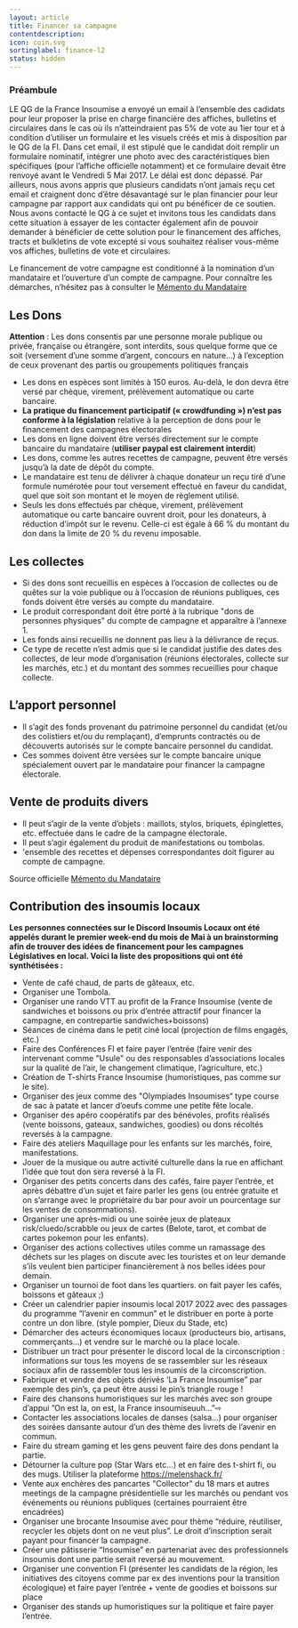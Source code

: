 ```yaml
---
layout: article
title: Financer sa campagne
contentdescription:
icon: coin.svg
sortinglabel: finance-l2
status: hidden
---
```


### Préambule

LE QG de la France Insoumise a envoyé un email à l’ensemble des cadidats pour leur proposer la prise en charge financière des affiches, bulletins et circulaires dans le cas où ils n’atteindraient pas 5% de vote au 1ier tour et à condition d’utiliser un formulaire et les visuels créés et mis à disposition par le QG de la FI.
Dans cet email, il est stipulé que le candidat doit remplir un formulaire nominatif, intégrer une photo avec des caractéristiques bien spécifiques (pour l’affiche officielle notamment) et ce formulaire devait être renvoyé avant le Vendredi 5 Mai 2017. Le délai est donc dépassé.
Par ailleurs, nous avons appris que plusieurs candidats n’ont jamais reçu cet email et craignent donc d’être désavantagé sur le plan financier pour leur campagne par rapport aux candidats qui ont pu bénéficer de ce soutien.
Nous avons contacté le QG à ce sujet et invitons tous les candidats dans cette situation à essayer de les contacter également afin de pouvoir demander à bénéficier de cette solution pour le financement des affiches, tracts et bulkletins de vote excepté si vous souhaitez réaliser vous-même vos affiches, bulletins de vote et circulaires.

Le financement de votre campagne est conditionné à la nomination d’un mandataire et l’ouverture d’un compte de campagne. Pour connaître les démarches, n’hésitez pas à consulter le [Mémento du Mandataire](/legislatives2017/memento-mandataire/)

## Les Dons
**Attention** : Les dons consentis par une personne morale publique ou privée, française ou étrangère, sont interdits, sous quelque forme que ce soit (versement d’une somme d’argent, concours en nature…) à l’exception de ceux provenant des partis ou groupements politiques français
- Les dons en espèces sont limités à 150 euros. Au-delà, le don devra être versé par chèque, virement, prélèvement automatique ou carte bancaire.
- **La pratique du financement participatif (« crowdfunding ») n’est pas conforme à la législation** relative à la perception de dons pour le financement des campagnes électorales
- Les dons en ligne doivent être versés directement sur le compte bancaire du mandataire (**utiliser paypal est clairement interdit**)
- Les dons, comme les autres recettes de campagne, peuvent être versés jusqu’à la date de dépôt du compte.
- Le mandataire est tenu de délivrer à chaque donateur un reçu tiré d’une formule numérotée pour tout versement effectué en faveur du candidat, quel que soit son montant et le moyen de règlement utilisé.
- Seuls les dons effectués par chèque, virement, prélèvement automatique ou carte bancaire ouvrent droit, pour les donateurs, à réduction d’impôt sur le revenu. Celle-ci est égale à 66 % du montant du don dans la limite de 20 % du revenu imposable.

## Les collectes
- Si des dons sont recueillis en espèces à l’occasion de collectes ou de quêtes sur la voie publique ou à l’occasion de réunions publiques, ces fonds doivent être versés au compte du mandataire.
- Le produit correspondant doit être porté à la rubrique "dons de personnes physiques" du compte de campagne et apparaître à l’annexe 1.
- Les fonds ainsi recueillis ne donnent pas lieu à la délivrance de reçus.
- Ce type de recette n’est admis que si le candidat justifie des dates des collectes, de leur mode d’organisation (réunions électorales, collecte sur les marchés, etc.) et du montant des sommes recueillies pour chaque collecte.

## L’apport personnel
- Il s’agit des fonds provenant du patrimoine personnel du candidat (et/ou des colistiers et/ou du remplaçant), d’emprunts contractés ou de découverts autorisés sur le compte bancaire personnel du candidat.
- Ces sommes doivent être versées sur le compte bancaire unique spécialement ouvert par le mandataire pour financer la campagne électorale.

## Vente de produits divers
- Il peut s’agir de la vente d’objets : maillots, stylos, briquets, épinglettes, etc. effectuée dans le cadre de la campagne électorale.
- Il peut s’agir également du produit de manifestations ou tombolas.
- 'ensemble des recettes et dépenses correspondantes doit figurer au compte de campagne.

Source officielle [Mémento du Mandataire](http://www.interieur.gouv.fr/content/download/102271/806359/file/M%C3%A9mento%20du%20candidat%20aux%20%C3%A9lections%20l%C3%A9gislatives%202017%20V4.pdf)

## Contribution des insoumis locaux
**Les personnes connectées sur le Discord Insoumis Locaux ont été appelés durant le premier week-end du mois de Mai à un brainstorming afin de trouver des idées de financement pour les campagnes Législatives en local. Voici la liste des propositions qui ont été synthétisées :**
- Vente de café chaud, de parts de gâteaux, etc.
- Organiser une Tombola.
- Organiser une rando VTT au profit de la France Insoumise (vente de sandwiches et boissons ou prix d’entrée attractif pour financer la campagne, en contrepartie sandwiches+boissons)
- Séances de cinéma dans le petit ciné local (projection de films engagés, etc.)
- Faire des Conférences FI et faire payer l’entrée (faire venir des intervenant comme "Usule" ou des responsables d’associations locales sur la qualité de l’air, le changement climatique, l’agriculture, etc.)
- Création de T-shirts France Insoumise (humoristiques, pas comme sur le site).
- Organiser des jeux comme des "Olympiades Insoumises“ type course de sac à patate et lancer d’oeufs comme une petite fête locale.
- Organiser des apéro coopératifs par des bénévoles, profits réalisés (vente boissons, gateaux, sandwiches, goodies) ou dons récoltés reversés à la campagne.
- Faire des ateliers Maquillage pour les enfants sur les marchés, foire, manifestations.
- Jouer de la musique ou autre activité culturelle dans la rue en affichant l’idée que tout don sera reversé à la FI.
- Organiser des petits concerts dans des cafés, faire payer l’entrée, et après débattre d’un sujet et faire parler les gens (ou entrée gratuite et on s’arrange avec le propriétaire du bar pour avoir un pourcentage sur les ventes de consommations).
- Organiser une après-midi ou une soirée jeux de plateaux risk/cluedo/scrabble ou jeux de cartes (Belote, tarot, et combat de cartes pokemon pour les enfants).
- Organiser des actions collectives utiles comme un ramassage des déchets sur les plages on discute avec les touristes et on leur demande s’ils veulent bien participer financièrement à nos belles idées pour demain.
- Organiser un tournoi de foot dans les quartiers. on fait payer les cafés, boissons et gâteaux ;)
- Créer un calendrier papier insoumis local 2017 2022 avec des passages du programme “l’avenir en commun” et le distribuer en porte à porte contre un don libre. (style pompier, Dieux du Stade, etc)
- Démarcher des acteurs économiques locaux (producteurs bio, artisans, commerçants…) et vendre sur le marché ou la place locale.
- Distribuer un tract pour présenter le discord local de la circonscription : informations sur tous les moyens de se rassembler sur les réseaux sociaux afin de rassembler tous les insoumis de la circonscription.
- Fabriquer et vendre des objets dérivés ‘La France Insoumise” par exemple des pin’s, ça peut être aussi le pin’s triangle rouge !
- Faire des chansons humoristiques sur les marchés avec son groupe d’appui ”On est la, on est, la France insoumiseuuh…”⇨
- Contacter les associations locales de danses (salsa...) pour organiser des soirées dansante autour d’un des thème des livrets de l’avenir en commun.
- Faire du stream gaming et les gens peuvent faire des dons pendant la partie.
- Détourner la culture pop (Star Wars etc…) et en faire des t-shirt fi, ou des mugs. Utiliser la plateforme https://melenshack.fr/
- Vente aux enchères des pancartes "Collector" du 18 mars et autres meetings de la campagne présidentielle sur les marchés ou pendant vos événements ou réunions publiques (certaines pourraient être encadrées)
- Organiser une brocante Insoumise avec pour thème “réduire, réutiliser, recycler les objets dont on ne veut plus”. Le droit d’inscription serait payant pour financer la campagne.
- Créer une pâtisserie “Insoumise” en partenariat avec des professionnels insoumis dont une partie serait reversé au mouvement.
- Organiser une convention FI (présenter les candidats de la région, les initiatives des citoyens comme par ex des inventions pour la transition écologique) et faire payer l’entrée + vente de goodies et boissons sur place
- Organiser des stands up humoristiques sur la politique et faire payer l’entrée.
